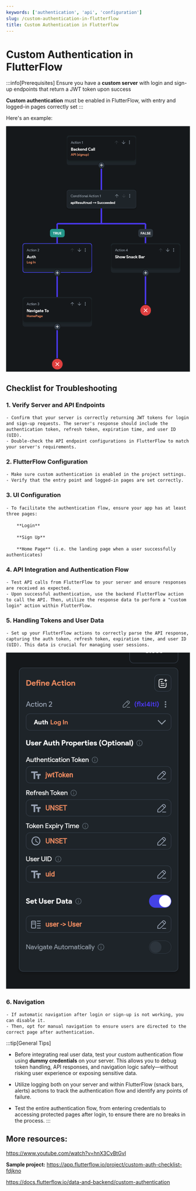```yaml
---
keywords: ['authentication', 'api', 'configuration']
slug: /custom-authentication-in-flutterflow
title: Custom Authentication in FlutterFlow
---
```

# Custom Authentication in FlutterFlow

:::info[Prerequisites]
Ensure you have a **custom server** with login and sign-up endpoints that return a JWT token upon success

**Custom authentication** must be enabled in FlutterFlow, with entry and logged-in pages correctly set
:::


Here's an example: 

![](../assets/20250430121149388590.png)

## Checklist for Troubleshooting

### 1. Verify Server and API Endpoints
    - Confirm that your server is correctly returning JWT tokens for login and sign-up requests. The server's response should include the authentication token, refresh token, expiration time, and user ID (UID).
    - Double-check the API endpoint configurations in FlutterFlow to match your server's requirements.

### 2. FlutterFlow Configuration
    - Make sure custom authentication is enabled in the project settings.
    - Verify that the entry point and logged-in pages are set correctly.

### 3. UI Configuration
    - To facilitate the authentication flow, ensure your app has at least three pages: 

        **Login**

        **Sign Up**

        **Home Page** (i.e. the landing page when a user successfully authenticates)

### 4. API Integration and Authentication Flow
    - Test API calls from FlutterFlow to your server and ensure responses are received as expected.
    - Upon successful authentication, use the backend FlutterFlow action to call the API. Then, utilize the response data to perform a "custom login" action within FlutterFlow.

### 5. Handling Tokens and User Data
    - Set up your FlutterFlow actions to correctly parse the API response, capturing the auth token, refresh token, expiration time, and user ID (UID). This data is crucial for managing user sessions.

![](../assets/20250430121149749937.png)

### 6. Navigation
    - If automatic navigation after login or sign-up is not working, you can disable it. 
    - Then, opt for manual navigation to ensure users are directed to the correct page after authentication.

:::tip[General Tips]
- Before integrating real user data, test your custom authentication flow using **dummy credentials** on your server. This allows you to debug token handling, API responses, and navigation logic safely—without risking user experience or exposing sensitive data.

- Utilize logging both on your server and within FlutterFlow (snack bars, alerts) actions to track the authentication flow and identify any points of failure.

- Test the entire authentication flow, from entering credentials to accessing protected pages after login, to ensure there are no breaks in the process.
:::


## More resources:

https://www.youtube.com/watch?v=hnX3CvBtGvI

**Sample project:** https://app.flutterflow.io/project/custom-auth-checklist-fdjkno

https://docs.flutterflow.io/data-and-backend/custom-authentication

